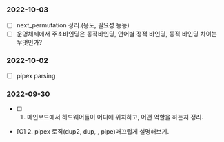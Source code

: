 ### 2022-10-03
- [ ] next_permutation 정리.(용도, 필요성 등등)
- [ ] 운영체제에서 주소바인딩은 동적바인딩, 언어별 정적 바인딩, 동적 바인딩 차이는 무엇인가?

### 2022-10-02
- [ ] pipex parsing 

### 2022-09-30
- [ ] 1. 메인보드에서 하드웨어들이 어디에 위치하고, 어떤 역할을 하는지 정리.
- [O] 2. pipex 로직(dup2, dup, , pipe)매끄럽게 설명해보기.
